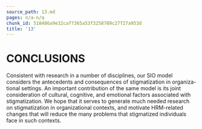 ```yaml
---
source_path: 13.md
pages: n/a-n/a
chunk_id: 518486a9e32caf7365a53f3258789c27f27a953d
title: '13'
---
```

# CONCLUSIONS

Consistent with research in a number of disciplines, our SIO model considers the antecedents and consequences of stigmatization in organiza- tional settings. An important contribution of the same model is its joint consideration of cultural, cognitive, and emotional factors associated with stigmatization. We hope that it serves to generate much needed research on stigmatization in organizational contexts, and motivate HRM-related changes that will reduce the many problems that stigmatized individuals face in such contexts.
